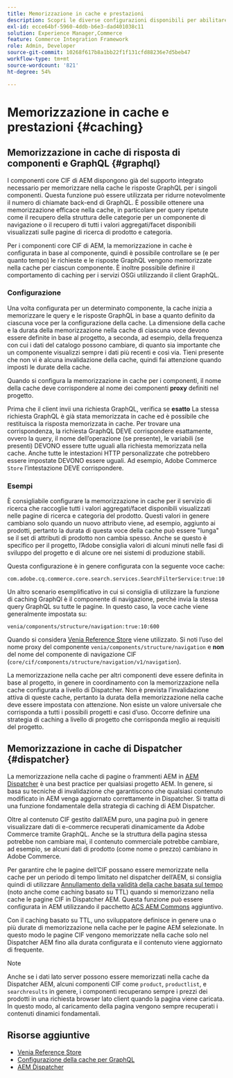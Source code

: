 ```yaml
---
title: Memorizzazione in cache e prestazioni
description: Scopri le diverse configurazioni disponibili per abilitare GraphQL e il caching dei contenuti per ottimizzare le prestazioni dell’implementazione di e-commerce.
exl-id: ecce64bf-5960-4ddb-b6e3-dad401038c11
solution: Experience Manager,Commerce
feature: Commerce Integration Framework
role: Admin, Developer
source-git-commit: 10268f617b8a1bb22f1f131cfd88236e7d5beb47
workflow-type: tm+mt
source-wordcount: '821'
ht-degree: 54%

---
```


# Memorizzazione in cache e prestazioni {#caching}

## Memorizzazione in cache di risposta di componenti e GraphQL {#graphql}

I componenti core CIF di AEM dispongono già del supporto integrato necessario per memorizzare nella cache le risposte GraphQL per i singoli componenti. Questa funzione può essere utilizzata per ridurre notevolmente il numero di chiamate back-end di GraphQL. È possibile ottenere una memorizzazione efficace nella cache, in particolare per query ripetute come il recupero della struttura delle categorie per un componente di navigazione o il recupero di tutti i valori aggregati/facet disponibili visualizzati sulle pagine di ricerca di prodotto e categoria.

Per i componenti core CIF di AEM, la memorizzazione in cache è configurata in base al componente, quindi è possibile controllare se (e per quanto tempo) le richieste e le risposte GraphQL vengono memorizzate nella cache per ciascun componente. È inoltre possibile definire il comportamento di caching per i servizi OSGi utilizzando il client GraphQL.

### Configurazione

Una volta configurata per un determinato componente, la cache inizia a memorizzare le query e le risposte GraphQL in base a quanto definito da ciascuna voce per la configurazione della cache. La dimensione della cache e la durata della memorizzazione nella cache di ciascuna voce devono essere definite in base al progetto, a seconda, ad esempio, della frequenza con cui i dati del catalogo possono cambiare, di quanto sia importante che un componente visualizzi sempre i dati più recenti e così via. Tieni presente che non vi è alcuna invalidazione della cache, quindi fai attenzione quando imposti le durate della cache.

Quando si configura la memorizzazione in cache per i componenti, il nome della cache deve corrispondere al nome dei componenti **proxy** definiti nel progetto.

Prima che il client invii una richiesta GraphQL, verifica se **esatto** La stessa richiesta GraphQL è già stata memorizzata in cache ed è possibile che restituisca la risposta memorizzata in cache. Per trovare una corrispondenza, la richiesta GraphQL DEVE corrispondere esattamente, ovvero la query, il nome dell’operazione (se presente), le variabili (se presenti) DEVONO essere tutte uguali alla richiesta memorizzata nella cache. Anche tutte le intestazioni HTTP personalizzate che potrebbero essere impostate DEVONO essere uguali. Ad esempio, Adobe Commerce `Store` l’intestazione DEVE corrispondere.

### Esempi

È consigliabile configurare la memorizzazione in cache per il servizio di ricerca che raccoglie tutti i valori aggregati/facet disponibili visualizzati nelle pagine di ricerca e categoria del prodotto. Questi valori in genere cambiano solo quando un nuovo attributo viene, ad esempio, aggiunto ai prodotti, pertanto la durata di questa voce della cache può essere &quot;lunga&quot; se il set di attributi di prodotto non cambia spesso. Anche se questo è specifico per il progetto, l’Adobe consiglia valori di alcuni minuti nelle fasi di sviluppo del progetto e di alcune ore nei sistemi di produzione stabili.

Questa configurazione è in genere configurata con la seguente voce cache:

```
com.adobe.cq.commerce.core.search.services.SearchFilterService:true:10:3600
```

Un altro scenario esemplificativo in cui si consiglia di utilizzare la funzione di caching GraphQl è il componente di navigazione, perché invia la stessa query GraphQL su tutte le pagine. In questo caso, la voce cache viene generalmente impostata su:

```
venia/components/structure/navigation:true:10:600
```

Quando si considera [Venia Reference Store](https://github.com/adobe/aem-cif-guides-venia) viene utilizzato. Si noti l’uso del nome proxy del componente `venia/components/structure/navigation` e **non** del nome del componente di navigazione CIF (`core/cif/components/structure/navigation/v1/navigation`).

La memorizzazione nella cache per altri componenti deve essere definita in base al progetto, in genere in coordinamento con la memorizzazione nella cache configurata a livello di Dispatcher. Non è prevista l’invalidazione attiva di queste cache, pertanto la durata della memorizzazione nella cache deve essere impostata con attenzione. Non esiste un valore universale che corrisponda a tutti i possibili progetti e casi d’uso. Occorre definire una strategia di caching a livello di progetto che corrisponda meglio ai requisiti del progetto.

## Memorizzazione in cache di Dispatcher {#dispatcher}

La memorizzazione nella cache di pagine o frammenti AEM in [AEM Dispatcher](https://experienceleague.adobe.com/docs/experience-manager-dispatcher/using/dispatcher.html?lang=it) è una best practice per qualsiasi progetto AEM. In genere, si basa su tecniche di invalidazione che garantiscono che qualsiasi contenuto modificato in AEM venga aggiornato correttamente in Dispatcher. Si tratta di una funzione fondamentale della strategia di caching di AEM Dispatcher.

Oltre al contenuto CIF gestito dall’AEM puro, una pagina può in genere visualizzare dati di e-commerce recuperati dinamicamente da Adobe Commerce tramite GraphQL. Anche se la struttura della pagina stessa potrebbe non cambiare mai, il contenuto commerciale potrebbe cambiare, ad esempio, se alcuni dati di prodotto (come nome o prezzo) cambiano in Adobe Commerce.

Per garantire che le pagine dell’CIF possano essere memorizzate nella cache per un periodo di tempo limitato nel dispatcher dell’AEM, si consiglia quindi di utilizzare [Annullamento della validità della cache basata sul tempo](https://experienceleague.adobe.com/docs/experience-manager-dispatcher/using/configuring/dispatcher-configuration.html#configuring-time-based-cache-invalidation-enablettl) (noto anche come caching basato su TTL) quando si memorizzano nella cache le pagine CIF in Dispatcher AEM. Questa funzione può essere configurata in AEM utilizzando il pacchetto [ACS AEM Commons](https://adobe-consulting-services.github.io/acs-aem-commons/) aggiuntivo.

Con il caching basato su TTL, uno sviluppatore definisce in genere una o più durate di memorizzazione nella cache per le pagine AEM selezionate. In questo modo le pagine CIF vengono memorizzate nella cache solo nel Dispatcher AEM fino alla durata configurata e il contenuto viene aggiornato di frequente.

>[!NOTE]
>
>Anche se i dati lato server possono essere memorizzati nella cache da Dispatcher AEM, alcuni componenti CIF come `product`, `productlist`, e `searchresults` in genere, i componenti recuperano sempre i prezzi dei prodotti in una richiesta browser lato client quando la pagina viene caricata. In questo modo, al caricamento della pagina vengono sempre recuperati i contenuti dinamici fondamentali.

## Risorse aggiuntive

- [Venia Reference Store](https://github.com/adobe/aem-cif-guides-venia)
- [Configurazione della cache per GraphQL](https://github.com/adobe/commerce-cif-graphql-client#caching)
- [AEM Dispatcher](https://experienceleague.adobe.com/docs/experience-manager-dispatcher/using/dispatcher.html?lang=it)
